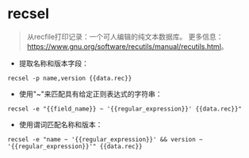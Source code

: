 # recsel

> 从recfile打印记录：一个可人编辑的纯文本数据库。
> 更多信息：<https://www.gnu.org/software/recutils/manual/recutils.html>。

- 提取名称和版本字段：

`recsel -p name,version {{data.rec}}`

- 使用"~"来匹配具有给定正则表达式的字符串：

`recsel -e "{{field_name}} ~ '{{regular_expression}}' {{data.rec}}"`

- 使用谓词匹配名称和版本：

`recsel -e "name ~ '{{regular_expression}}' && version ~ '{{regular_expression}}'" {{data.rec}}`